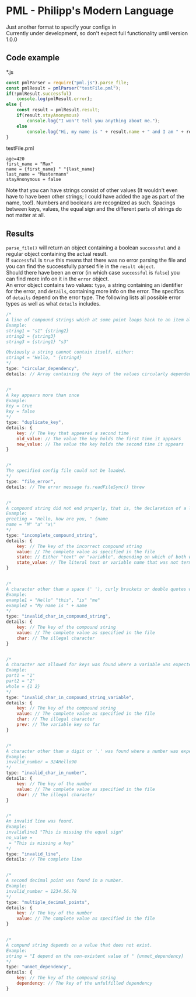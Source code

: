 # PML - Philipp's Modern Language

Just another format to specify your configs in\
Currently under development, so don't expect full functionality until version 1.0.0

## Code example

*.js

```js
const pmlParser = require("pml.js").parse_file;
const pmlResult = pmlParser("testFile.pml");
if(!pmlResult.successful)
    console.log(pmlResult.error);
else {
    const result = pmlResult.result;
    if(result.stayAnonymous)
        console.log("I won't tell you anything about me.");
    else
        console.log("Hi, my name is " + result.name + " and I am " + result.age + " years old.");
}
```

testFile.pml

```pml
age=420
first_name = "Max"
name = {first_name} " "{last_name}
last_name = "Mustermann"
stayAnonymous = false

```

Note that you can have strings consist of other values (It wouldn't even have to have been other strings; I could have added the age as part of the name, too!). Numbers and booleans are recognized as such. Spacings between keys, values, the equal sign and the different parts of strings do not matter at all.

## Results

`parse_file()` will return an object containing a boolean `successful` and a regular object containing the actual result.\
If `successful` is `true` this means that there was no error parsing the file and you can find the successfully parsed file in the `result object`.\
Should there have been an error (in which case `successful` is `false`) you can find more info on it in the `error` object.\
An error object contains two values: `type`, a string containing an identifier for the error, and `details`, containing more info on the error. The specifics of `details` depend on the error type.
The following lists all possible error types as well as what `details` includes.

```js
/*
A line of compound strings which at some point loops back to an item already in that list.
Example:
string1 = "s1" {string2}
string2 = {string3}
string3 = {string1} "s3"

Obviously a string cannot contain itself, either:
string4 = "Hello, " {string4}
*/
type: "circular_dependency",
details: // Array containing the keys of the values circularly dependend


/*
A key appears more than once
Example:
key = true
key = false
*/
type: "duplicate_key",
details: {
    key: // The key that appeared a second time
    old_value: // The value the key holds the first time it appears
    new_value: // The value the key holds the second time it appears
}


/*
The specified config file could not be loaded.
*/
type: "file_error",
details: // The error message fs.readFileSync() threw


/*
A compound string did not end properly, that is, the declaration of a literal or variable string was not terminated.
Example:
greeting = "Hello, how are you, " {name
name = "M" "a" "x\"
*/
type: "incomplete_compound_string",
details: {
    key: // The key of the incorrect compound string
    value: // The complete value as specified in the file
    state: // Either "text" or "variable", depending on which of both was not terminated
    state_value: // The literal text or variable name that was not terminated
}


/*
A character other than a space (' '), curly brackets or double quotes was found outside of a variable name or literal string in a compound string.
Example:
example1 = "Hello" "this", "is" "me"
example2 = "My name is " + name
*/
type: "invalid_char_in_compound_string",
details: {
    key: // The key of the compound string
    value: // The complete value as specified in the file
    char: // The illegal character
}


/*
A character not allowed for keys was found where a variable was expected
Example:
part1 = "1"
part2 = "2"
whole = {1 2}
*/
type: "invalid_char_in_compound_string_variable",
details: {
    key: // The key of the compound string
    value: // The complete value as specified in the file
    char: // The illegal character
    prev: // The variable key so far
}


/*
A character other than a digit or '.' was found where a number was expected.
Example:
invalid_number = 324Hello90
*/
type: "invalid_char_in_number",
details: {
    key: // The key of the number
    value: // The complete value as specified in the file
    char: // The illegal character
}


/*
An invalid line was found.
Example:
invalidline1 "This is missing the equal sign"
no_value = 
 = "This is missing a key"
*/
type: "invalid_line",
details: // The complete line


/*
A second decimal point was found in a number.
Example:
invalid_number = 1234.56.78
*/
type: "multiple_decimal_points",
details: {
    key: // The key of the number
    value: // The complete value as specified in the file
}


/*
A compund string depends on a value that does not exist.
Example:
string = "I depend on the non-existent value of " {unmet_dependency}
*/
type: "unmet_dependency",
details: {
    key: // The key of the compound string
    dependency: // The key of the unfulfilled dependency
}
```
